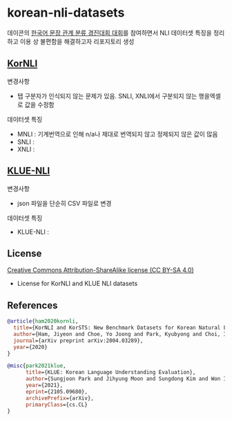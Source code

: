 # korean-nli-datasets

데이콘의 [한국어 문장 관계 분류 경진대회 대회](https://dacon.io/competitions/official/235875/overview/description)를 참여하면서 NLI 데이터셋 특징을 정리하고 이용 상 불편함을 해결하고자 리포지토리 생성


## [KorNLI](https://github.com/kakaobrain/KorNLUDatasets)
변경사항
- 탭 구분자가 인식되지 않는 문제가 있음. SNLI, XNLI에서 구분되지 않는 행을엑셀로 값을 수정함

데이터셋 특징
- MNLI : 기계번역으로 인해 n/a나 제대로 번역되지 않고 정제되지 않은 값이 많음
- SNLI : 
- XNLI : 


## [KLUE-NLI](https://github.com/KLUE-benchmark/KLUE)
변경사항
- json 파일을 단순히 CSV 파일로 변경

데이터셋 특징
- KLUE-NLI : 


## License
[Creative Commons Attribution-ShareAlike license (CC BY-SA 4.0)](http://creativecommons.org/licenses/by-sa/4.0/)
- License for KorNLI and KLUE NLI datasets


## References
```bibtex
@article{ham2020kornli,
  title={KorNLI and KorSTS: New Benchmark Datasets for Korean Natural Language Understanding},
  author={Ham, Jiyeon and Choe, Yo Joong and Park, Kyubyong and Choi, Ilji and Soh, Hyungjoon},
  journal={arXiv preprint arXiv:2004.03289},
  year={2020}
}

@misc{park2021klue,
      title={KLUE: Korean Language Understanding Evaluation},
      author={Sungjoon Park and Jihyung Moon and Sungdong Kim and Won Ik Cho and Jiyoon Han and Jangwon Park and Chisung Song and Junseong Kim and Yongsook Song and Taehwan Oh and Joohong Lee and Juhyun Oh and Sungwon Lyu and Younghoon Jeong and Inkwon Lee and Sangwoo Seo and Dongjun Lee and Hyunwoo Kim and Myeonghwa Lee and Seongbo Jang and Seungwon Do and Sunkyoung Kim and Kyungtae Lim and Jongwon Lee and Kyumin Park and Jamin Shin and Seonghyun Kim and Lucy Park and Alice Oh and Jungwoo Ha and Kyunghyun Cho},
      year={2021},
      eprint={2105.09680},
      archivePrefix={arXiv},
      primaryClass={cs.CL}
}
```
